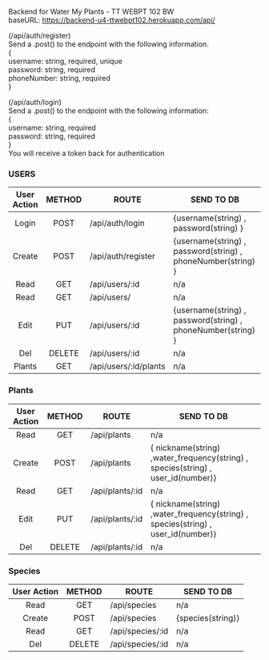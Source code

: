 Backend for Water My Plants - TT WEBPT 102 BW <br/>
baseURL: https://backend-u4-ttwebpt102.herokuapp.com/api/

(/api/auth/register)<br/>
Send a .post() to the endpoint with the following information.<br/>
{<br/>
username: string, required, unique<br/>
password: string, required<br/>
phoneNumber: string, required<br/>
}<br/>

(/api/auth/login)<br/>
Send a .post() to the endpoint with the following information:<br/>
{<br/>
username: string, required<br/>
password: string, required<br/>
}<br/>
You will receive a token back for authentication<br/>

### USERS

| User Action | METHOD | ROUTE                 | SEND TO DB                           |
| :---------: | :----: | --------------------- | ------------------------------------ |
|    Login    |  POST  | /api/auth/login       | {username(string) , password(string) }               |
|   Create    |  POST  | /api/auth/register    | {username(string) , password(string) , phoneNumber(string) } |
|    Read     |  GET   | /api/users/:id        | n/a                                  |
|    Read     |  GET   | /api/users/           | n/a                                  |
|    Edit     |  PUT   | /api/users/:id        | {username(string) , password(string) , phoneNumber(string) } |
|     Del     | DELETE | /api/users/:id        | n/a                                  |
|   Plants    |  GET   | /api/users/:id/plants | n/a                                  |

### Plants

| User Action | METHOD | ROUTE           | SEND TO DB                                          |
| :---------: | :----: | --------------- | --------------------------------------------------- |
|    Read     |  GET   | /api/plants     | n/a                                                 |
|   Create    |  POST  | /api/plants     | { nickname(string) ,water_frequency(string) , species(string) , user_id(number)} |
|    Read     |  GET   | /api/plants/:id | n/a                                                 |
|    Edit     |  PUT   | /api/plants/:id | { nickname(string) ,water_frequency(string) , species(string) , user_id(number)} |
|     Del     | DELETE | /api/plants/:id | n/a                                                 |

### Species

| User Action | METHOD | ROUTE            | SEND TO DB                                            |
| :---------: | :----: | ---------------- | ----------------------------------------------------- |
|    Read     |  GET   | /api/species     | n/a                                                   |
|   Create    |  POST  | /api/species     | {species(string)} |
|    Read     |  GET   | /api/species/:id | n/a                                                   |
|     Del     | DELETE | /api/species/:id | n/a                                                   |
